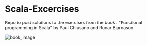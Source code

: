 # Scala-Excercises
Repo to post solutions to the exercises from the book : "Functional programming in Scala" by Paul Chiusano and Runar Bjarnason

![book_image](https://images-na.ssl-images-amazon.com/images/I/41C%2BoHAw-fL._SX258_BO1,204,203,200_.jpg)
